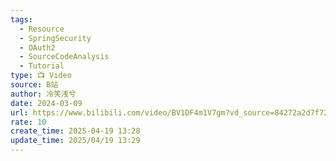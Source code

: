 ```yaml
---
tags:
  - Resource
  - SpringSecurity
  - OAuth2
  - SourceCodeAnalysis
  - Tutorial
type: 📺 Video
source: B站
author: 冷笑浅兮
date: 2024-03-09
url: https://www.bilibili.com/video/BV1DF4m1V7gm?vd_source=84272a2d7f72158b38778819be5bc6ad
rate: 10
create_time: 2025-04-19 13:28
update_time: 2025/04/19 13:29
---
```

